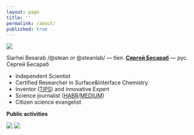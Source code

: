 ```yaml
---
layout: page
title: ''
permalink: /about/
published: true
---
```


![]({{site.baseurl}}/images/footer.png)

Siarhei Besarab /@stean _or_ @steanlab/ — бел. **[Сяргей Бесараб](https://be.wikipedia.org/wiki/%D0%A1%D1%8F%D1%80%D0%B3%D0%B5%D0%B9_%D0%92%D0%B0%D1%81%D1%96%D0%BB%D0%B5%D0%B2%D1%96%D1%87_%D0%91%D0%B5%D1%81%D0%B0%D1%80%D0%B0%D0%B1)** — рус. Сергей Бесараб

- Independent Scientist
- Certified Researcher in Surface&Interface Chemistry
- Inventor ([TIPS](https://en.wikipedia.org/wiki/TRIZ)) and innovative Expert
- Science journalist ([HABR](https://habr.com/ru/users/steanlab/posts)/[MEDIUM](https://medium.com/@steanlab))
- Citizen science evangelist

**Public activities**

![]({{site.baseurl}}/images/lab66.png)
![]({{site.baseurl}}/images/scihack.png)

